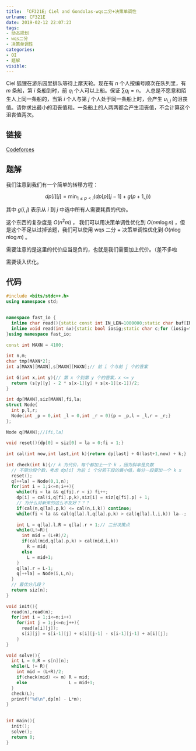 ```yaml
---
title: 「CF321E」Ciel and Gondolas-wqs二分+决策单调性
urlname: CF321E
date: 2019-02-12 22:07:23
tags:
- 动态规划
- wqs二分
- 决策单调性
categories: 
- OI
- 题解
visible:
---
```


Ciel 狐狸在游乐园里排队等待上摩天轮。现在有 $n$ 个人按编号顺次在队列里，有 $m$ 条船，第 $i$ 条船到时，前 $q_{i}$ 个人可以上船。保证 $\sum q_i = n$。 人总是不愿意和陌生人上同一条船的，当第 $i$ 个人与第 $j$ 个人处于同一条船上时，会产生 $u_{i,j}$ 的沮丧值。请你求出最小的沮丧值和。一条船上的人两两都会产生沮丧值，不会计算这个沮丧值两次。

<!-- more -->

## 链接

[Codeforces](http://codeforces.com/problemset/problem/321/E)

## 题解

我们注意到我们有一个简单的转移方程：

$$
dp[i][j] = \min_{1 \le p < i}(dp[p][j-1] + g(p+1,j))
$$

其中 $g(i,j)$ 表示从 $i$ 到 $j$ 中选中所有人需要耗费的代价。

这个东西的复杂度是 $O(n^2m)$ ， 我们可以用决策单调性优化到 $O(nm \log n)$ ，但是这个不足以过掉该题，我们可以使用 wqs 二分 + 决策单调性优化到 $O(n \log n \log m)$ 。

需要注意的是这里的代价应当是负的，也就是我们需要加上代价。（差不多啦

需要读入优化。

## 代码


```cpp
#include <bits/stdc++.h>
using namespace std;
 
 
namespace fast_io {
  inline char read(){static const int IN_LEN=1000000;static char buf[IN_LEN],*s,*t;return s==t?(((t=(s=buf)+fread(buf,1,IN_LEN,stdin))==s)?-1:*s++) : *s++;}
  inline void read(int &x){static bool iosig;static char c;for (iosig=false,c=read();!isdigit(c);c=read()){if(c=='-')iosig=true;if(c==-1)return;}for(x=0;isdigit(c);c=read())x=((x+(x<<2))<<1)+(c^'0');if(iosig)x=-x;}
}using namespace fast_io;
 
const int MAXN = 4100;
 
int n,m;
char tmp[MAXN*2];
int a[MAXN][MAXN],s[MAXN][MAXN];// 前 i 个与前 j 个的答案
 
int G(int x,int y){// 第 x 个到第 y 个的答案，x <= y
  return (s[y][y] - 2 * s[x-1][y] + s[x-1][x-1])/2;
}
 
int dp[MAXN],siz[MAXN],fi,la;
struct Node{
  int p,l,r;
  Node(int _p = 0,int _l = 0,int _r = 0){p = _p,l = _l,r = _r;}
};
 
Node q[MAXN];//[fi,la]
 
void reset(){dp[0] = siz[0] = la = 0;fi = 1;}
 
int cal(int now,int last,int k){return dp[last] + G(last+1,now) + k;}
 
int check(int k){// k 为代价，每个都加上一个 k ，因为斜率是负数
  // 不限分段个数，考虑 dp[i] 为前 i 个分若干段的最小值，每分一段要加一个 k x
  reset();
  q[++la] = Node(0,1,n);
  for(int i = 1;i<=n;i++){
    while(fi < la && q[fi].r < i) fi++;
    dp[i] = cal(i,q[fi].p,k),siz[i] = siz[q[fi].p] + 1;
    // 为什么对新来的这么不友好？？？
    if(cal(n,q[la].p,k) <= cal(n,i,k)) continue;
    while(fi < la && cal(q[la].l,q[la].p,k) > cal(q[la].l,i,k)) la--;
 
    int L = q[la].l,R = q[la].r + 1;// 二分决策点
    while(L!=R){
      int mid = (L+R)/2;
      if(cal(mid,q[la].p,k) > cal(mid,i,k))
        R = mid;
      else
        L = mid+1;
    }
    q[la].r = L-1;
    q[++la] = Node(i,L,n);
  }
  // 最优分几段？
  return siz[n];
}
 
void init(){
  read(n),read(m);
  for(int i = 1;i<=n;i++)
    for(int j = 1;j<=n;j++){
      read(a[i][j]);
      s[i][j] = s[i-1][j] + s[i][j-1] - s[i-1][j-1] + a[i][j];
    }
}
 
void solve(){
  int L = 0,R = s[n][n];
  while(L != R){
    int mid = (L+R)/2;
    if(check(mid) <= m) R = mid;
    else                L = mid+1;
  }
  check(L);
  printf("%d\n",dp[n] - L*m);
}
 
 
int main(){
  init();
  solve();
  return 0;
}
```

